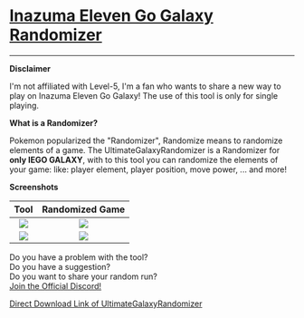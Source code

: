 # [Inazuma Eleven Go Galaxy Randomizer](https://github.com/Tiniifan/UltimateGalaxyRandomizer/releases/tag/1.0.0.2)
___________________________________________________________________________
**Disclaimer**

I'm not affiliated with Level-5, I'm a fan who wants to share a new way to play on Inazuma Eleven Go Galaxy!
The use of this tool is only for single playing.

**What is a Randomizer?**

Pokemon popularized the "Randomizer", Randomize means to randomize elements of a game.
The UltimateGalaxyRandomizer is a Randomizer for **only IEGO GALAXY**, with to this tool you can randomize the elements of your game:
like: player element, player position, move power, ... and more!

**Screenshots**

Tool| Randomized Game
:-------------------------:|:------------------------:
![](https://i.imgur.com/rNCjZtr.png)  |  ![](https://i.imgur.com/H6LfnKf.png)
![](https://i.imgur.com/3WGN5dn.png)  |  ![](https://i.imgur.com/gGSmqIW.png)

Do you have a problem with the tool? <br/>
Do you have a suggestion? <br/>
Do you want to share your random run? <br/>
[Join the Official Discord!](https://discord.gg/3wKp5ZxA9N)

[Direct Download Link of UltimateGalaxyRandomizer](https://github.com/Tiniifan/UltimateGalaxyRandomizer/releases/latest/download/UltimateGalaxyRandomizer.exe)

